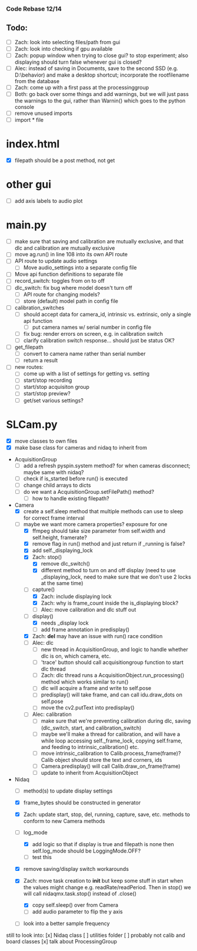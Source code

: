 ### Code Rebase 12/14

## Todo:
- [ ] Zach: look into selecting files/path from gui
- [ ] Zach: look into checking if gpu available
- [ ] Zach: popup window when trying to close gui? to stop experiment; also displaying should turn false whenever gui is closed?
- [ ] Alec: instead of saving in Documents, save to the second SSD (e.g. D:\\behavior) and make a desktop shortcut; incorporate the rootfilename from the database
- [ ] Zach: come up with a first pass at the processinggroup
- [ ] Both: go back over some things and add warnings, but we will just pass the warnings to the gui, rather than Warnin() which goes to the python console
- [ ] remove unused imports
- [ ] import * file

# index.html
- [x] filepath should be a post method, not get

# other gui
- [ ] add axis labels to audio plot

# main.py
- [ ] make sure that saving and calibration are mutually exclusive, and that dlc and calibration are mutually exclusive
- [ ] move ag.run() in line 108 into its own API route
- [ ] API route to update audio settings
	- [ ] Move audio_settings into a separate config file
- [ ] Move api function definitions to separate file		
- [ ] record_switch: toggles from on to off
- [ ] dlc_switch: fix bug where model doesn't turn off
	- [ ] API route for changing models?
	- [ ] store (default) model path in config file
- [ ] calibration_switches
	- [ ] should accept data for camera_id, intrinsic vs. extrinsic, only a single api function
		- [ ] put camera names w/ serial number in config file
	- [ ] fix bug: render errors on screen, e.g. in calibration switch
	- [ ] clarify calibration switch response... should just be status OK?
- [ ] get_filepath
	- [ ] convert to camera name rather than serial number
	- [ ] return a result
- [ ] new routes:
	- [ ] come up with a list of settings for getting vs. setting
	- [ ] start/stop recording
	- [ ] start/stop acquisiton group
	- [ ] start/stop preview?
	- [ ] get/set various settings?

# SLCam.py
- [x] move classes to own files
- [x] make base class for cameras and nidaq to inherit from
- AcquisitionGroup
	- [ ] add a refresh pyspin.system method? for when cameras disconnect; maybe same with nidaq?
	- [ ] check if is_started before run() is executed
	- [ ] change child arrays to dicts
	- [ ] do we want a AcquisitionGroup.setFilePath() method?
		- [ ] how to handle existing filepath?
- Camera
  - [x] create a self.sleep method that multiple methods can use to sleep for correct frame interval
  - [ ] maybe we want more camera properties? exposure for one
	- [x] ffmpeg should take size parameter from self.width and self.height, framerate?
	- [x] remove flag in run() method and just return if _running is false?
	- [x] add self._displaying_lock
	- [x] Zach: stop()
		- [x] remove dlc_switch()
		- [x] different method to turn on and off display (need to use _displaying_lock, need to make sure that we don't use 2 locks at the same time)
	- [ ] capture()
		- [x] Zach: include displaying lock
		- [x] Zach: why is frame_count inside the is_displaying block?
		- [ ] Alec: move calibration and dlc stuff out 
	- [ ] display()
		- [x] needs _display lock
		- [ ] add frame annotation in predisplay()
	- [x] Zach: __del__ may have an issue with run() race condition
	- [ ] Alec: dlc
		- [ ] new thread in AcquisitionGroup, and logic to handle whether dlc is on, which camera, etc.
		- [ ] 'trace' button should call acquisitiongroup function to start dlc thread
		- [ ] Zach: dlc thread runs a AcquisitionObject.run_processing() method which works similar to run()
		- [ ] dlc will acquire a frame and write to self.pose
		- [ ] predisplay() will take frame, and can call idu.draw_dots on self.pose
		- [ ] move the cv2.putText into predisplay()
	- [ ] Alec: calibration
		- [ ] make sure that we're preventing calibration during dlc, saving (dlc_switch, start, and calibration_switch)
		- [ ] maybe we'll make a thread for calibration, and will have a while loop accessing self._frame_lock, copying self.frame, and feeding to intrinsic_calibration() etc. 
		- [ ] move intrinsic_calibration to Calib.process_frame(frame)? Calib object should store the text and corners, ids
		- [ ] Camera.predisplay() will call Calib.draw_on_frame(frame)
		- [ ] update to inherit from AcquisitionObject
- Nidaq
	- [ ] method(s) to update display settings
	- [x] frame_bytes should be constructed in generator
	- [x] Zach: update start, stop, del, running, capture, save, etc. methods to conform to new Camera methods
	- [ ] log_mode
		- [x] add logic so that if display is true and filepath is none then self.log_mode should be LoggingMode.OFF?
		- [ ] test this
	- [x] remove saving/display switch workarounds
  - [x] Zach: move task creation to __init__ but keep some stuff in start when the values might change e.g. readRate/readPeriod. Then in stop() we will call nidaqmx.task.stop() instead of .close()
	- [x] copy self.sleep() over from Camera
	- [ ] add audio parameter to flip the y axis 
  - [ ] look into a better sample frequency


still to look into:
[x] Nidaq class
[ ] utilities folder
[ ] probably not calib and board classes 
[x] talk about ProcessingGroup